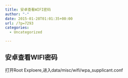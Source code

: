 ```yaml
---
title: 安卓查看WIFI密码
author: "-"
date: 2015-01-28T01:01:35+00:00
url: /?p=7293
categories:
  - Uncategorized

---
```

## 安卓查看WIFI密码
打开Root Exploere,进入data/misc/wifi/wpa_supplicant.conf